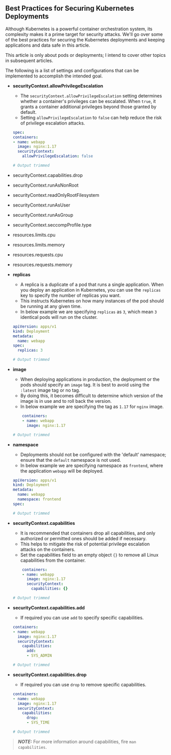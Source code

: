  ## Best Practices for Securing Kubernetes Deployments ##
 
Although Kubernetes is a powerful container orchestration system, its complexity makes it a prime target for security attacks. We'll go over some of the best practices for securing the Kubernetes deployments and keeping applications and data safe in this article.

This article is only about pods or deployments; I intend to cover other topics in subsequent articles.

The following is a list of settings and configurations that can be implemented to accomplish the intended goal.

- **securityContext.allowPrivilegeEscalation**
  - The `securityContext.allowPrivilegeEscalation` setting determines whether a container's privileges can be escalated. When `true`, it grants a container additional privileges beyond those granted by default.
  - Setting `allowPrivilegeEscalation` to `false` can help reduce the risk of privilege escalation attacks.
  ```yaml
  spec:
  containers:
  - name: webapp
    image: nginx:1.17
    securityContext:
      allowPrivilegeEscalation: false
  
  # Output trimmed
  ```

- securityContext.capabilities.drop
- securityContext.runAsNonRoot
- securityContext.readOnlyRootFilesystem
- securityContext.runAsUser
- securityContext.runAsGroup
- securityContext.seccompProfile.type
- resources.limits.cpu
- resources.limits.memory
- resources.requests.cpu
- resources.requests.memory


- **replicas**
  - A replica is a duplicate of a pod that runs a single application. When you deploy an application in Kubernetes, you can use the `replicas` key to specify the number of replicas you want. 
  - This instructs Kubernetes on how many instances of the pod should be running at any given time.
  - In below example we are specifying `replicas` as `3`, which mean `3` identical pods will run on the cluster.
  ```yaml
  apiVersion: apps/v1
  kind: Deployment
  metadata:
    name: webapp
  spec:
    replicas: 3
  
  # Output trimmed
  ```

- **image**
  - When deploying applications in production, the deployment or the pods should specify an `image` tag. It is best to avoid using the `:latest` image tag or no tag.
  - By doing this, it becomes difficult to determine which version of the image is in use and to roll back the version.
  - In below example we are specifying the tag as `1.17` for `nginx` image.
  ```yaml
      containers:
      - name: webapp
        image: nginx:1.17

  # Output trimmed
  ```

- **namespace**
  - Deployments should not be configured with the 'default' namespace; ensure that the `default` namespace is not used.
  - In below example we are specifying namespace as `frontend`, where the application `webapp` will be deployed.
  ```yaml
  apiVersion: apps/v1
  kind: Deployment
  metadata:
    name: webapp
    namespace: frontend
  spec:
  
  # Output trimmed
  ```

- **securityContext.capabilities**
  - It is recommended that containers drop all capabilities, and only authorized or permitted ones should be added if necessary. 
  - This helps to mitigate the risk of potential privilege escalation attacks on the containers.
  - Set the capabilities field to an empty object `{}` to remove all Linux capabilities from the container.
  ```yaml
      containers:
      - name: webapp
        image: nginx:1.17
        securityContext:
          capabilities: {}
  
  # Output trimmed
  ```
  
- **securityContext.capabilities.add**
  - If required you can use `add` to specify specific capabilities.
  ```yaml
  containers:
  - name: webapp
    image: nginx:1.17
    securityContext:
      capabilities:
        add:
        - SYS_ADMIN
  
  # Output trimmed
  ```

- **securityContext.capabilities.drop**
  - If required you can use `drop` to remove specific capabilities.
  ```yaml
  containers:
  - name: webapp
    image: nginx:1.17
    securityContext:
      capabilities:
        drop:
        - SYS_TIME
  
  # Output trimmed
  ```

> **_NOTE:_**  For more information around capabilities, fire `man capabilities`.




